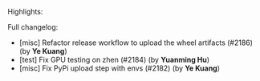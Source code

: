Highlights:

Full changelog:
   - [misc] Refactor release workflow to upload the wheel artifacts (#2186) (by **Ye Kuang**)
   - [test] Fix GPU testing on zhen (#2184) (by **Yuanming Hu**)
   - [misc] Fix PyPi upload step with envs (#2182) (by **Ye Kuang**)
